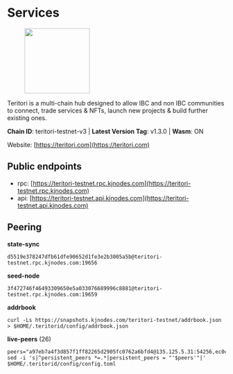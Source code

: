 # Services

<figure><img src="https://raw.githubusercontent.com/kj89/testnet_manuals/main/pingpub/logos/teritori.png" width="150" alt=""><figcaption></figcaption></figure>

Teritori is a multi-chain hub designed to allow IBC and non IBC communities  to connect, trade services & NFTs, launch new projects & build further existing ones.

**Chain ID**: teritori-testnet-v3 | **Latest Version Tag**: v1.3.0 | **Wasm**: ON

Website: [https://teritori.com](https://teritori.com)


## Public endpoints

* rpc: [https://teritori-testnet.rpc.kjnodes.com](https://teritori-testnet.rpc.kjnodes.com)
* api: [https://teritori-testnet.api.kjnodes.com](https://teritori-testnet.api.kjnodes.com)

## Peering

**state-sync**

```
d5519e378247dfb61dfe90652d1fe3e2b3005a5b@teritori-testnet.rpc.kjnodes.com:19656
```

**seed-node**

```
3f472746f46493309650e5a033076689996c8881@teritori-testnet.rpc.kjnodes.com:19659
```

**addrbook**
```
curl -Ls https://snapshots.kjnodes.com/teritori-testnet/addrbook.json > $HOME/.teritorid/config/addrbook.json
```

**live-peers** (26)
```
peers="a97eb7a4f3d857f1ff82265d2905fc0762a6bfd4@135.125.5.31:54256,ec0c58dbfe67a12ea16951134e29a6566ac05add@185.217.125.98:26656,15dd94f68c450da2c3b7c60b6364e3dce6f0cbf2@185.193.66.68:26641,ccc59b8a55f9c6e7a24bd693e2796f781ea3a670@65.108.227.133:27656,bf100c1b6b44a6e96ab5691f3023cec3c27747fd@144.126.142.78:46656,0e51ebd10636b48b69625677a5154b839ff3f557@65.108.43.116:56107,d5519e378247dfb61dfe90652d1fe3e2b3005a5b@65.109.68.190:19656,ac94097daec8a32d4ed3f074f26f214cedfbb541@85.173.112.154:26656,3b539b6cff93fb3631d0a600a56ade3c6ca6bea3@51.79.28.170:26656,c89ecc57dc30addb7e9032684916725c25b2a6c5@162.55.103.44:26656,69012ce642095e15f588ddb154327633bb2ecb9c@65.109.39.223:26656,e1b331c1f3cba509960c65d6c6bc9b49532bcbaa@65.109.85.170:27656,d3b788cb700cf09a868d0c4e745ad54c7835e8c0@195.201.165.123:20026,6a94690aa76f7ffbfa1ee93c50dddfb571f159b6@5.189.130.43:19656,c56b132be41b247c9f8fa1f2addaca57f9946e29@75.119.159.159:44656,b43fd626841df11d1b397ef51f1919824d6ff258@88.198.39.43:26696,d888e05bac5209df36bdeef3497c00c96367a04f@195.201.231.163:26656,0d19829b0dd1fc324cfde1f7bc15860c896b7ac1@65.108.121.240:27656,3614bc766d73bebf6b73737b6690af60e7f0683e@65.108.206.118:46656,5ae1012f9b0f4672d8152de903d115dd2f1a3ee3@65.21.170.3:27656,9d709483ac8dbbe4adf19eb1b4732531254a2045@116.202.236.115:26656,e1c50c477202e2f37643d044a6cde3c913f42230@65.108.71.92:54256,356fbd3263e387bea0528ac4bbbc89a83d52e9fa@65.21.134.202:26736,53f69cd52a4b633179b9e762cf8d51f6696a27f6@51.159.141.148:26656,d590ca2f08c6793516c4923c0a62075c57f64b59@135.181.206.223:26656,ade4d8bc8cbe014af6ebdf3cb7b1e9ad36f412c0@176.9.82.221:15956"
sed -i 's|^persistent_peers *=.*|persistent_peers = "'$peers'"|' $HOME/.teritorid/config/config.toml
```
